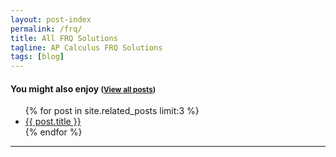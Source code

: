 ```yaml
---
layout: post-index
permalink: /frq/
title: All FRQ Solutions
tagline: AP Calculus FRQ Solutions
tags: [blog]
---
```


<div class="related-articles">
<h4>You might also enjoy <small class="pull-right">(<a href="{{ site.url }}/frq/">View all posts</a>)</small></h4>
  <ul>
  {% for post in site.related_posts limit:3 %}
    <li><a href="{{ site.url }}{{ post.url }}" title="{{ post.title }}">{{ post.title }}</a></li>
  {% endfor %}
  </ul>
  <hr />
</div><!-- /.related-articles -->